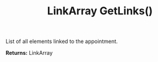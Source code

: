 ﻿---
uid: crmscript_ref_NSAppointmentEntity_GetLinks
title: LinkArray GetLinks()
intellisense: NSAppointmentEntity.GetLinks
keywords: NSAppointmentEntity, GetLinks
so.topic: reference
---

List of all elements linked to the appointment.

**Returns:** LinkArray


